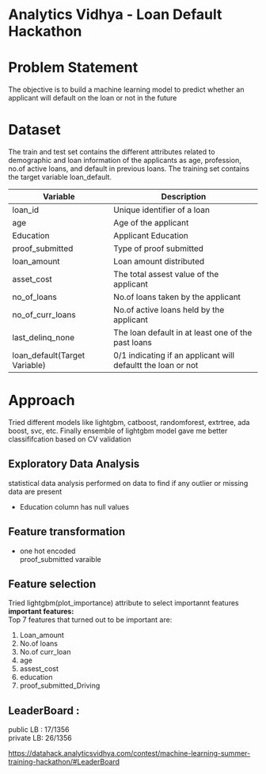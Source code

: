 # Analytics Vidhya - Loan Default Hackathon         
          
# Problem Statement               
The objective is to build a machine learning model to predict whether an applicant will default on the loan or not in the future           
  
# Dataset       
The train and test set contains the different attributes related to demographic and loan information of the applicants as age, profession, no.of active loans, and default in previous loans. The training set contains the target variable loan_default.         

| Variable    | Description |    
|------  | --------------|
|loan_id| Unique identifier of a loan|       
| age | Age of the applicant|     
| Education| Applicant Education|        
| proof_submitted| Type of proof submitted|
| loan_amount | Loan amount distributed|  
| asset_cost| The total assest value of the applicant|
| no_of_loans| No.of loans taken by the applicant|      
| no_of_curr_loans| No.of active loans held by the applicant|   
| last_delinq_none|  The loan default in at least one of the past loans|           
| loan_default(Target Variable)| 0/1 indicating if an applicant will defaultt the loan or not|             


# Approach     
Tried different models like lightgbm, catboost, randomforest, extrtree, ada boost, svc, etc. Finally ensemble of lightgbm model gave me better classififcation based on CV validation           

## Exploratory Data Analysis        
statistical data analysis performed on data to find if any outlier or missing data are present       
* Education column has null values           

## Feature transformation       
* one hot encoded     
      proof_submitted varaible         

## Feature selection      
Tried lightgbm(plot_importance)  attribute to select importannt features           
**important features:**       
Top 7 features that turned out to be important are:      
 1. Loan_amount     
 2. No.of loans  
 3. No.of curr_loan      
 4. age       
 5. assest_cost        
 6. education        
 7. proof_submitted_Driving           
        
## LeaderBoard :        
public LB : 17/1356   
private LB: 26/1356

https://datahack.analyticsvidhya.com/contest/machine-learning-summer-training-hackathon/#LeaderBoard
